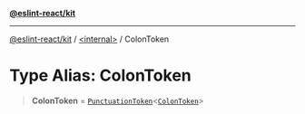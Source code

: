 [**@eslint-react/kit**](../../README.md)

***

[@eslint-react/kit](../../README.md) / [\<internal\>](../README.md) / ColonToken

# Type Alias: ColonToken

> **ColonToken** = [`PunctuationToken`](../interfaces/PunctuationToken.md)\<[`ColonToken`](../enumerations/SyntaxKind.md#colontoken)\>
